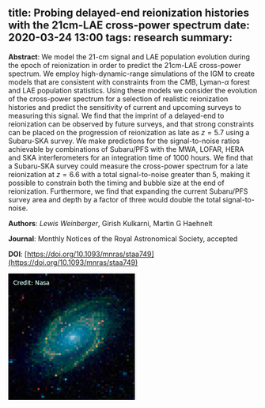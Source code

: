 title: Probing delayed-end reionization histories with the 21cm-LAE cross-power spectrum
date: 2020-03-24 13:00
tags: research
summary: 
---

**Abstract**: We model the 21-cm signal and LAE population evolution during the epoch of reionization in order to predict the 21cm-LAE cross-power spectrum. We employ
high-dynamic-range simulations of the IGM to create models that are consistent
with constraints from the CMB, Lyman-$α$ forest and LAE population
statistics. Using these models we consider the evolution of the cross-power
spectrum for a selection of realistic reionization histories and predict the
sensitivity of current and upcoming surveys to measuring this signal. We find
that the imprint of a delayed-end to reionization can be observed by future
surveys, and that strong constraints can be placed on the progression of
reionization as late as $z=5.7$ using a Subaru-SKA survey. We make predictions
for the signal-to-noise ratios achievable by combinations of Subaru/PFS with
the MWA, LOFAR, HERA and SKA interferometers for an integration time of 1000
hours. We find that a Subaru-SKA survey could measure the cross-power spectrum
for a late reionization at $z=6.6$ with a total signal-to-noise greater than 5,
making it possible to constrain both the timing and bubble size at the end of
reionization. Furthermore, we find that expanding the current Subaru/PFS survey
area and depth by a factor of three would double the total signal-to-noise.

**Authors**: *Lewis Weinberger*, Girish Kulkarni, Martin G Haehnelt

**Journal**: Monthly Notices of the Royal Astronomical Society, accepted

**DOI**: [https://doi.org/10.1093/mnras/staa749](https://doi.org/10.1093/mnras/staa749)



![galaxy](images/galaxy_256x256.png)